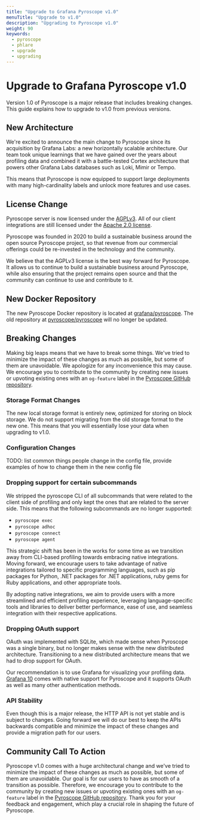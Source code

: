 ```yaml
---
title: "Upgrade to Grafana Pyroscope v1.0"
menuTitle: "Upgrade to v1.0"
description: "Upgrading to Pyroscope v1.0"
weight: 90
keywords:
  - pyroscope
  - phlare
  - upgrade
  - upgrading
---
```


# Upgrade to Grafana Pyroscope v1.0

Version 1.0 of Pyroscope is a major release that includes breaking changes. This guide explains how to upgrade to v1.0 from previous versions.
<!--
### Upgrade Checklist

We suggest that you follow this checklist when upgrading to v1.0:
* Migrate your configuration from the old format to the new format (new config file location is `/etc/pyroscope/config.yaml`)
* Delete old data (typically found at `/var/lib/pyroscope`) -->

## New Architecture

We're excited to announce the main change to Pyroscope since its acquisition by Grafana Labs: a new horizontally scalable architecture. Our team took unique learnings that we have gained over the years about profiling data and combined it with a battle-tested Cortex architecture that powers other Grafana Labs databases such as Loki, Mimir or Tempo.

This means that Pyroscope is now equipped to support large deployments with many high-cardinality labels and unlock more features and use cases.

## License Change

Pyroscope server is now licensed under the [AGPLv3](https://opensource.org/license/agpl-v3/). All of our client integrations are still licensed under the [Apache 2.0 license](https://opensource.org/license/apache-2-0/).

Pyroscope was founded in 2020 to build a sustainable business around the open source Pyroscope project, so that revenue from our commercial offerings could be re-invested in the technology and the community.

We believe that the AGPLv3 license is the best way forward for Pyroscope. It allows us to continue to build a sustainable business around Pyroscope, while also ensuring that the project remains open source and that the community can continue to use and contribute to it.

## New Docker Repository

The new Pyroscope Docker repository is located at [grafana/pyroscope](https://hub.docker.com/r/grafana/pyroscope). The old repository at [pyroscope/pyroscope](https://hub.docker.com/r/pyroscope/pyroscope) will no longer be updated.

## Breaking Changes

Making big leaps means that we have to break some things. We've tried to minimize the impact of these changes as much as possible, but some of them are unavoidable. We apologize for any inconvenience this may cause. We encourage you to contribute to the community by creating new issues or upvoting existing ones with an `og-feature` label in the [Pyroscope GitHub repository](https://github.com/grafana/pyroscope/labels/og-feature).

### Storage Format Changes

The new local storage format is entirely new, optimized for storing on block storage. We do not support migrating from the old storage format to the new one. This means that you will essentially lose your data when upgrading to v1.0.

### Configuration Changes

TODO: list common things people change in the config file, provide examples of how to change them in the new config file

### Dropping support for certain subcommands

We stripped the pyroscope CLI of all subcommands that were related to the client side of profiling and only kept the ones that are related to the server side. This means that the following subcommands are no longer supported:
* `pyroscope exec`
* `pyroscope adhoc`
* `pyroscope connect`
* `pyroscope agent`

This strategic shift has been in the works for some time as we transition away from CLI-based profiling towards embracing native integrations. Moving forward, we encourage users to take advantage of native integrations tailored to specific programming languages, such as pip packages for Python, .NET packages for .NET applications, ruby gems for Ruby applications, and other appropriate tools.

By adopting native integrations, we aim to provide users with a more streamlined and efficient profiling experience, leveraging language-specific tools and libraries to deliver better performance, ease of use, and seamless integration with their respective applications.

### Dropping OAuth support

OAuth was implemented with SQLite, which made sense when Pyroscope was a single binary, but no longer makes sense with the new distributed architecture. Transitioning to a new distributed architecture means that we had to drop support for OAuth.

Our recommendation is to use Grafana for visualizing your profiling data. [Grafana 10](/docs/grafana/latest/whatsnew/whats-new-in-v10-0/) comes with native support for Pyroscope and it supports OAuth as well as many other authentication methods.

### API Stability

Even though this is a major release, the HTTP API is not yet stable and is subject to changes. Going forward we will do our best to keep the APIs backwards compatible and minimize the impact of these changes and provide a migration path for our users.

## Community Call To Action

Pyroscope v1.0 comes with a huge architectural change and we've tried to minimize the impact of these changes as much as possible, but some of them are unavoidable. Our goal is for our users to have as smooth of a transition as possible. Therefore, we encourage you to contribute to the community by creating new issues or upvoting existing ones with an `og-feature` label in the [Pyroscope GitHub repository](https://github.com/grafana/pyroscope/labels/og-feature). Thank you for your feedback and engagement, which play a crucial role in shaping the future of Pyroscope.


